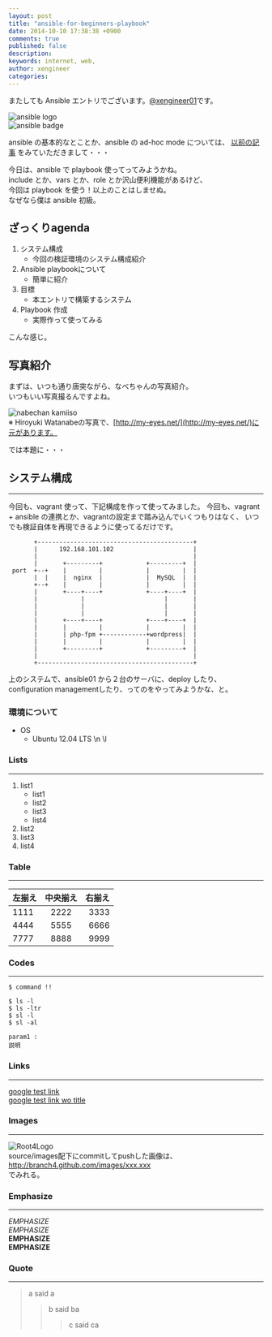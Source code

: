```yaml
---
layout: post
title: "ansible-for-beginners-playbook"
date: 2014-10-10 17:38:38 +0900
comments: true
published: false
description: 
keywords: internet, web, 
author: xengineer
categories: 
---
```


またしても Ansible エントリでございます。[@xengineer01](https://twitter.com/xengineer01)です。  

![ansible logo](http://blog.branch4.pw/images/2014/09/ANSI_logotype_web.png)  
![ansible badge](http://blog.branch4.pw/images/2014/09/ansible_badge.png)  

ansible の基本的なとことか、ansible の ad-hoc mode については、
[以前の記事](http://blog.branch4.pw/blog/2014/09/09/ansible-for-beginners/)
をみていただきまして・・・  

今日は、ansible で playbook 使ってってみようかね。  
include とか、vars とか、role とか沢山便利機能があるけど、  
今回は playbook を使う！以上のことはしませぬ。  
なぜなら僕は ansible 初級。  

## ざっくりagenda

1. システム構成
    * 今回の検証環境のシステム構成紹介
2. Ansible playbookについて
    * 簡単に紹介
3. 目標
    * 本エントリで構築するシステム
4. Playbook 作成
    * 実際作って使ってみる

こんな感じ。

<!-- more -->  

## 写真紹介

まずは、いつも通り唐突ながら、なべちゃんの写真紹介。  
いつもいい写真撮るんですよね。

![nabechan kamiiso](http://blog.branch4.pw/images/2014/09/nabechan02_kamiiso.jpg)  
※ Hiroyuki Watanabeの写真で、[http://my-eyes.net/](http://my-eyes.net/)に元があります。

では本題に・・・

## システム構成
---
今回も、vagrant 使って、下記構成を作って使ってみました。
今回も、vagrant + ansible の連携とか、vagrantの設定まで踏み込んでいくつもりはなく、
いつでも検証自体を再現できるように使ってるだけです。  

```
       +-------------------------------------------+
       |      192.168.101.102                      |
       |                                           |
       |       +---------+            +---------+  |
 port  +--+    |         |            |         |  |
       |  |    |  nginx  |            |  MySQL  |  |
       +--+    |         |            |         |  |
       |       +----+----+            +----+----+  |
       |            |                      |       |
       |            |                      |       |
       |            |                      |       |
       |       +----+----+            +----+----+  |
       |       |         |            |         |  |
       |       | php-fpm +------------+wordpress|  |
       |       |         |            |         |  |
       |       +---------+            +---------+  |
       |                                           |
       +-------------------------------------------+

```

上のシステムで、ansible01 から２台のサーバに、deploy したり、
configuration managementしたり、ってのをやってみようかな、と。

### 環境について
- OS
  - Ubuntu 12.04 LTS \n \l


### Lists
----------

1. list1
   - list1
   - list2
   - list3
   - list4
1. list2
1. list3
1. list4

### Table
----------

左揃え | 中央揃え | 右揃え
:----- | :------: | -----:
1111   | 2222     | 3333 
4444   | 5555     | 6666
7777   | 8888     | 9999  

<!-- more -->  

### Codes
----------
`$ command !!`

    $ ls -l
    $ ls -ltr
    $ sl -l
    $ sl -al

    param1 :
    説明  

### Links
************

[google test link](http://google.com "google")  
[google test link wo title](http://google.com)

### Images
************

![Root4Logo](http://root04.github.com/images/email.png)  
source/images配下にcommitしてpushした画像は、http://branch4.github.com/images/xxx.xxx  
でみれる。


### Emphasize
----------
*EMPHASIZE*  
_EMPHASIZE_  
**EMPHASIZE**  
__EMPHASIZE__  

### Quote
************
> a said a  
>> b said ba  
>>> c said ca  
  
<script type="text/javascript" language="javascript">
  num = Math.floor( Math.random() * 6 );
  document.write( aff[ num ]);
</script>
